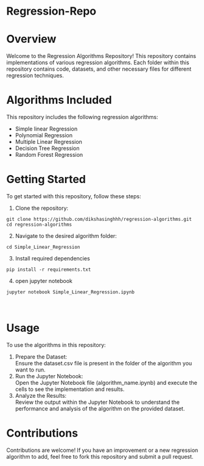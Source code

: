 # Regression-Repo
 # Overview
Welcome to the Regression Algorithms Repository! This repository contains implementations of various regression algorithms. Each folder within this repository contains code, datasets, and other necessary files for different regression techniques.
# Algorithms Included
This repository includes the following regression algorithms:<br>
- Simple linear Regression<br>
- Polynomial Regression <br>
- Multiple Linear Regression <br>
- Decision Tree Regression <br>
- Random Forest Regression <br>

# Getting Started
To get started with this repository, follow these steps:
1) Clone the repository:
```
git clone https://github.com/dikshasinghhh/regression-algorithms.git
cd regression-algorithms
```
2) Navigate to the desired algorithm folder:
```
cd Simple_Linear_Regression
```
3) Install required dependencies
```
pip install -r requirements.txt
```
4) open jupyter notebook
```
jupyter notebook Simple_Linear_Regression.ipynb
```
<br>

# Usage
To use the algorithms in this repository:
<br>
1. Prepare the Dataset: <br>
Ensure the dataset.csv file is present in the folder of the algorithm you want to run.<br>
2. Run the Jupyter Notebook: <br>
Open the Jupyter Notebook file (algorithm_name.ipynb) and execute the cells to see the implementation and results.<br>
3. Analyze the Results: <br>
Review the output within the Jupyter Notebook to understand the performance and analysis of the algorithm on the provided dataset.<br>

# Contributions
Contributions are welcome! If you have an improvement or a new regression algorithm to add, feel free to fork this repository and submit a pull request.
<br>

